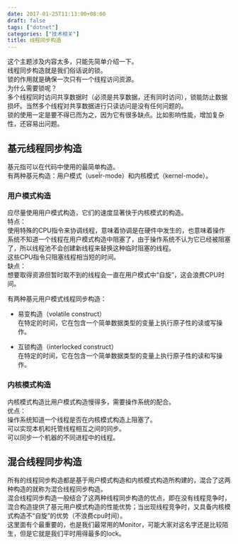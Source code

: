 ```yaml
---
date: 2017-01-25T11:13:00+08:00
draft: false
tags: ["dotnet"]
categories: ["技术相关"]
title: 线程同步构造
---
```

这个主题涉及内容太多，只能先简单介绍一下。  
线程同步构造就是我们俗话说的锁。  
锁的作用就是确保一次只有一个线程访问资源。  
为什么需要锁呢？  
多个线程同时访问共享数据时（必须是共享数据，还有同时访问），锁能防止数据损坏。当然多个线程对共享数据进行只读访问是没有任何问题的。  
锁的使用一定是要不得已而为之，因为它有很多缺点。比如影响性能，增加复杂性，还容易出问题。

##  基元线程同步构造
基元指可以在代码中使用的最简单构造。  
有两种基元构造：用户模式（useÏr-mode）和内核模式（kernel-mode）。  
### 用户模式构造
应尽量使用用户模式构造，它们的速度显著快于内核模式的构造。  
特点：  
使用特殊的CPU指令来协调线程，意味着协调是在硬件中发生的，也意味着操作系统不知道一个线程在用户模式构造中阻塞了，由于操作系统不认为它已经被阻塞了，所以线程池不会创建新线程来替换这种临时阻塞的线程。  
这些CPU指令只阻塞线程相当短的时间。  
缺点：  
想要取得资源但暂时取不到的线程会一直在用户模式中“自旋”，这会浪费CPU时间。  

有两种基元用户模式线程同步构造：  

- 易变构造（volatile construct）  
在特定的时间，它在包含一个简单数据类型的变量上执行原子性的读或写操作。

- 互锁构造（interlocked construct）  
在特定的时间，它在包含一个简单数据类型的变量上执行原子性的读和写操作。

### 内核模式构造
内核模式构造比用户模式构造慢得多，需要操作系统的配合。  
优点：  
操作系统知道一个线程是否在内核模式构造上阻塞了。  
可以实现本机和托管线程相互之间的同步。  
可以同步一个机器的不同进程中的线程。  

## 混合线程同步构造

所有的线程同步构造都是基于用户模式构造和内核模式构造所构建的，混合了这两种构造的就称为混合线程同步构造。  
混合线程同步构造一般结合了这两种线程同步构造的优点，即在没有线程竞争时，混合构造提供了基元用户模式构造的性能优势；当出现线程竞争时，又具备内核模式构造不“自旋”的优势（不浪费cpu时间）。  
这里面有个最重要的，也是我们最常用的Monitor，可能大家对这名字还是比较陌生，但是它就是我们平时用得最多的lock。